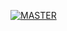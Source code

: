 [![MASTER](https://github.com/fourfridays/masjid/actions/workflows/master.yaml/badge.svg)](https://github.com/fourfridays/masjid/actions/workflows/master.yaml)

